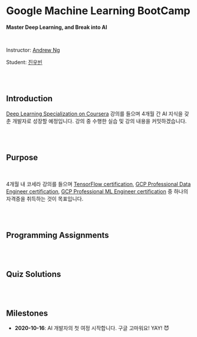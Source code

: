 # Google Machine Learning BootCamp

**Master Deep Learning, and Break into AI**

<br/>


Instructor: [Andrew Ng](http://www.andrewng.org/)

Student: [진우빈](https://andyworkingholiday.github.io/)

<br/>
<br/>


## Introduction

[Deep Learning Specialization on Coursera](https://www.coursera.org/specializations/deep-learning) 강의를 들으며 4개월 간 AI 지식을 갖춘 개발자로 성장할 예정입니다. 강의 중 수행한 실습 및 강의 내용을 커밋하겠습니다.

<br/>
<br/>

## Purpose
</br>

4개월 내 코세라 강의를 들으며 [TensorFlow certification](https://www.tensorflow.org/certificate), [GCP Professional Data Engineer certification](https://cloud.google.com/certification/data-engineer), [GCP Professional ML Engineer certification](https://cloud.google.com/certification/machine-learning-engineer) 중 하나의 자격증을 취득하는 것이 목표입니다.

<br/>
<br/>


## Programming Assignments

<br/>
<br/>

## Quiz Solutions

<br/>
<br/>

## Milestones

  - **2020-10-16**: AI 개발자의 첫 여정 시작합니다. 구글 고마워요! YAY! 😈

